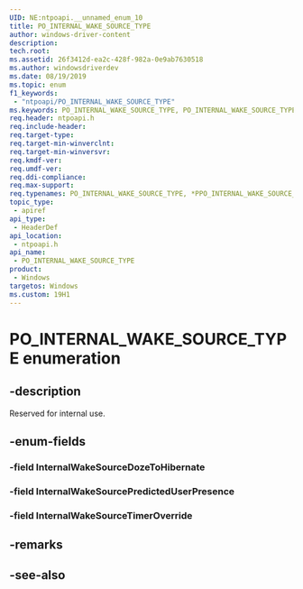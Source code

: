 ```yaml
---
UID: NE:ntpoapi.__unnamed_enum_10
title: PO_INTERNAL_WAKE_SOURCE_TYPE
author: windows-driver-content
description: 
tech.root:
ms.assetid: 26f3412d-ea2c-428f-982a-0e9ab7630518
ms.author: windowsdriverdev
ms.date: 08/19/2019
ms.topic: enum
f1_keywords:
 - "ntpoapi/PO_INTERNAL_WAKE_SOURCE_TYPE"
ms.keywords: PO_INTERNAL_WAKE_SOURCE_TYPE, PO_INTERNAL_WAKE_SOURCE_TYPE, *PPO_INTERNAL_WAKE_SOURCE_TYPE, 
req.header: ntpoapi.h
req.include-header:
req.target-type:
req.target-min-winverclnt:
req.target-min-winversvr:
req.kmdf-ver:
req.umdf-ver:
req.ddi-compliance:
req.max-support:
req.typenames: PO_INTERNAL_WAKE_SOURCE_TYPE, *PPO_INTERNAL_WAKE_SOURCE_TYPE
topic_type: 
 - apiref
api_type: 
 - HeaderDef
api_location: 
 - ntpoapi.h
api_name: 
 - PO_INTERNAL_WAKE_SOURCE_TYPE
product: 
 - Windows
targetos: Windows
ms.custom: 19H1
---
```


# PO_INTERNAL_WAKE_SOURCE_TYPE enumeration

## -description

Reserved for internal use.

## -enum-fields

### -field InternalWakeSourceDozeToHibernate 
### -field InternalWakeSourcePredictedUserPresence 
### -field InternalWakeSourceTimerOverride

## -remarks

## -see-also
